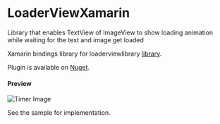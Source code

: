 # LoaderViewXamarin
Library that enables TextView of ImageView to show loading animation while waiting for the text and image get loaded

Xamarin bindings library for loaderviewlibrary [library](https://github.com/elye/loaderviewlibrary).

Plugin is available on [Nuget](https://www.nuget.org/packages/Xam.Plugins.Android.LoaderView/).

#### Preview
![Timer Image](https://static.wixstatic.com/media/d748c3_28381c0f110f4dc68fcd340b503f86a2~mv2.gif)

See the sample for implementation.
